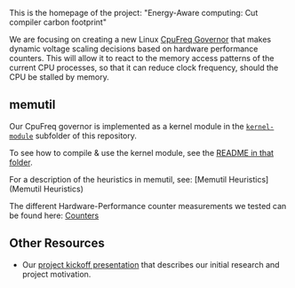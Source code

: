 This is the homepage of the project: "Energy-Aware computing: Cut compiler carbon footprint"

We are focusing on creating a new Linux [CpuFreq Governor](https://www.kernel.org/doc/html/latest/cpu-freq/index.html) that makes dynamic voltage scaling decisions based on hardware performance counters. This will allow it to react to the memory access patterns of the current CPU processes, so that it can reduce clock frequency, should the CPU be stalled by memory.

## memutil
Our CpuFreq governor is implemented as a kernel module in the [`kernel-module`](https://gitlab.hpi.de/osm/osm-energy/masterprojekt-ws21-compendium/-/tree/master/kernel-module) subfolder of this repository.

To see how to compile & use the kernel module, see the [README in that folder](https://gitlab.hpi.de/osm/osm-energy/masterprojekt-ws21-compendium/-/blob/master/kernel-module/README.md).

For a description of the heuristics in memutil, see: [Memutil Heuristics](Memutil Heuristics)

The different Hardware-Performance counter measurements we tested can be found here: [Counters](Counters)

## Other Resources
* Our [project kickoff presentation](https://gitlab.hpi.de/osm/osm-energy/masterprojekt-ws21-compendium/-/blob/master/resources/Initial%20Presentation.pdf) that describes our initial research and project motivation.